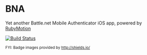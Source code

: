 # BNA
Yet another Battle.net Mobile Authenticator iOS app, powered by [RubyMotion](http://www.rubymotion.com)

[![Build Status](http://img.shields.io/travis/dorentus/bna.svg?style=flat)](https://travis-ci.org/dorentus/bna)

<sub>FYI: Badge images provided by http://shields.io/</sub>

